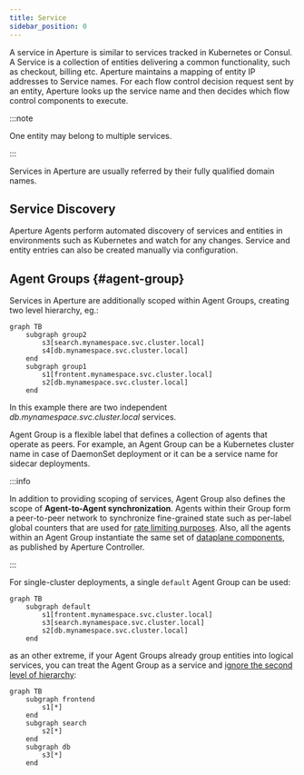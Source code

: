 ```yaml
---
title: Service
sidebar_position: 0
---
```


A service in Aperture is similar to services tracked in Kubernetes or Consul. A
Service is a collection of entities delivering a common functionality, such as
checkout, billing etc. Aperture maintains a mapping of entity IP addresses to
Service names. For each flow control decision request sent by an entity,
Aperture looks up the service name and then decides which flow control
components to execute.

:::note

One entity may belong to multiple services.

:::

Services in Aperture are usually referred by their fully qualified domain names.

## Service Discovery

Aperture Agents perform automated discovery of services and entities in
environments such as Kubernetes and watch for any changes. Service and entity
entries can also be created manually via configuration.

## Agent Groups {#agent-group}

Services in Aperture are additionally scoped within Agent Groups, creating two
level hierarchy, eg.:

```mermaid
graph TB
    subgraph group2
        s3[search.mynamespace.svc.cluster.local]
        s4[db.mynamespace.svc.cluster.local]
    end
    subgraph group1
        s1[frontent.mynamespace.svc.cluster.local]
        s2[db.mynamespace.svc.cluster.local]
    end
```

In this example there are two independent _db.mynamespace.svc.cluster.local_
services.

Agent Group is a flexible label that defines a collection of agents that operate
as peers. For example, an Agent Group can be a Kubernetes cluster name in case
of DaemonSet deployment or it can be a service name for sidecar deployments.

:::info

In addition to providing scoping of services, Agent Group also defines the scope
of **Agent-to-Agent synchronization**. Agents within their Group form a
peer-to-peer network to synchronize fine-grained state such as per-label global
counters that are used for [rate limiting purposes][distributed-counters]. Also,
all the agents within an Agent Group instantiate the same set of [dataplane
components][components], as published by Aperture Controller.

:::

For single-cluster deployments, a single `default` Agent Group can be used:

```mermaid
graph TB
    subgraph default
        s1[frontent.mynamespace.svc.cluster.local]
        s3[search.mynamespace.svc.cluster.local]
        s2[db.mynamespace.svc.cluster.local]
    end
```

as an other extreme, if your Agent Groups already group entities into logical
services, you can treat the Agent Group as a service and [ignore the second
level of hierarchy][catch-all-service]:

```mermaid
graph TB
    subgraph frontend
        s1[*]
    end
    subgraph search
        s2[*]
    end
    subgraph db
        s3[*]
    end
```

[distributed-counters]: /concepts/flow-control/rate-limiter.md#distributed-counters
[components]: /concepts/flow-control/flow-control.md#components
[catch-all-service]: /concepts/flow-control/selector/selector.md#service
